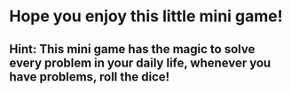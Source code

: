 # Hope you enjoy this little mini game!
## Hint: This mini game has the magic to solve every problem in your daily life, whenever you have problems, roll the dice!
